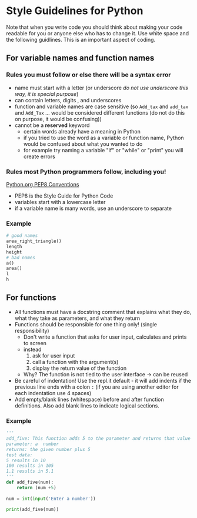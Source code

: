 # Style Guidelines for Python
Note that when you write code you should think about making your code readable for you or anyone else who has to change it.  Use white space and the following guidlines.  This  is an important aspect of coding.
## For variable names and function names 
### Rules you must follow or else there will be a syntax error 
* name must start with a letter (or underscore _do not use underscore this way, it is special purpose_)
* can contain letters, digits , and underscores
* function and variable names are case sensitive  (so `Add_tax` and `add_tax` and `Add_Tax` ... would be considered different functions (do not do this on purpose, it would be confusing))
* cannot be a **reserved** keyword
    * certain words already have a meaning in Python
    * if you tried to use the word as a variable or function name, Python would be confused about what you wanted to do
    * for example try naming a variable "if" or "while" or "print"  you will create errors 
### Rules most Python programmers follow, including you!
[Python.org PEP8 Conventions](https://www.python.org/dev/peps/pep-0008/)
* PEP8 is the Style Guide for Python Code
* variables start with a lowercase letter 
* if a variable name is many words, use an underscore to separate
### Example
```python
# good names
area_right_triangle()
length
height
# bad names
a()
area()
l
h
```
## For functions
    
* All functions must have a docstring comment that explains what they do, what they take as parameters,  and what they return
* Functions should be responsible for one thing only! (single responsibility)
    * Don't write a function that asks for user input, calculates and prints to screen
    * instead 
      1. ask for user input
      2. call a function with the argument(s)
      3. display the return value of the function
    * Why? The function is not tied to the user interface -> can be reused
* Be careful of indentation! Use the repl.it default - it will add indents if the previous line ends with a colon `:` (if you are using another editor for each indentation use 4 spaces)
* Add empty/blank lines (whitespace) before and after function definitions. Also add blank lines to indicate logical sections.

### Example
```python
''' 
add_five: This function adds 5 to the parameter and returns that value
parameter: a  number
returns: the given number plus 5
test data:
5 results in 10
100 results in 105
1.1 results in 5.1
'''
def add_five(num):
    return (num +5)
    
num = int(input('Enter a number'))

print(add_five(num))
```
